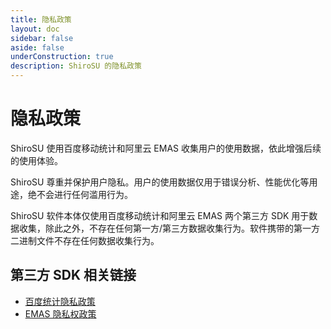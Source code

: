 ```yaml
---
title: 隐私政策
layout: doc
sidebar: false
aside: false
underConstruction: true
description: ShiroSU 的隐私政策
---
```


# 隐私政策

ShiroSU 使用百度移动统计和阿里云 EMAS 收集用户的使用数据，依此增强后续的使用体验。

ShiroSU 尊重并保护用户隐私。用户的使用数据仅用于错误分析、性能优化等用途，绝不会进行任何滥用行为。

ShiroSU 软件本体仅使用百度移动统计和阿里云 EMAS 两个第三方 SDK 用于数据收集，除此之外，不存在任何第一方/第三方数据收集行为。软件携带的第一方二进制文件不存在任何数据收集行为。

## 第三方 SDK 相关链接

- [百度统计隐私政策](https://tongji.baidu.com/web/help/article?id=330&type=0&castk=LTE%3D)
- [EMAS 隐私权政策](https://terms.aliyun.com/legal-agreement/terms/suit_bu1_ali_cloud/suit_bu1_ali_cloud202112071754_83380.html)
